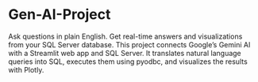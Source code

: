 # Gen-AI-Project
Ask questions in plain English. Get real-time answers and visualizations from your SQL Server database.  This project connects Google’s Gemini AI with a Streamlit web app and SQL Server. It translates natural language queries into SQL, executes them using pyodbc, and visualizes the results with Plotly.
